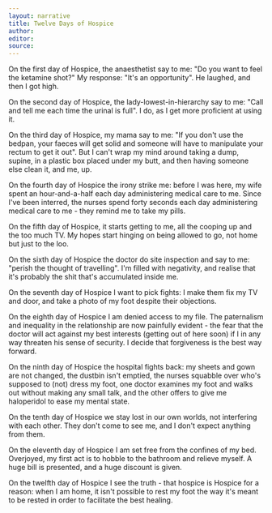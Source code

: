 ```yaml
---
layout: narrative
title: Twelve Days of Hospice
author:
editor: 
source:
---
```



On the first day of Hospice, the anaesthetist say to me: "Do you want to feel the ketamine shot?" My response: "It's an opportunity". He laughed, and then I got high.

On the second day of Hospice, the lady-lowest-in-hierarchy say to me: "Call and tell me each time the urinal is full". I do, as I get more proficient at using it.

On the third day of Hospice, my mama say to me: "If you don't use the bedpan, your faeces will get solid and someone will have to manipulate your rectum to get it out". But I can't wrap my mind around taking a dump, supine, in a plastic box placed under my butt, and then having someone else clean it, and me, up.

On the fourth day of Hospice the irony strike me: before I was here, my wife spent an hour-and-a-half each day administering medical care to me. Since I've been interred, the nurses spend forty seconds each day administering medical care to me - they remind me to take my pills.

On the fifth day of Hospice, it starts getting to me, all the cooping up and the too much TV. My hopes start hinging on being allowed to go, not home but just to the loo.

On the sixth day of Hospice the doctor do site inspection and say to me: "perish the thought of travelling". I'm filled with negativity, and realise that it's probably the shit that's accumulated inside me. 

On the seventh day of Hospice I want to pick fights: I make them fix my TV and door, and take a photo of my foot despite their objections.

On the eighth day of Hospice I am denied access to my file. The paternalism and inequality in the relationship are now painfully evident - the fear that the doctor will act against my best interests (getting out of here soon) if I in any way threaten his sense of security. I decide that forgiveness is the best way forward.

On the ninth day of Hospice the hospital fights back: my sheets and gown are not changed, the dustbin isn't emptied, the nurses squabble over who's supposed to (not) dress my foot, one doctor examines my foot and walks out without making any small talk, and the other offers to give me haloperidol to ease my mental state.

On the tenth day of Hospice we stay lost in our own worlds, not interfering with each other. They don't come to see me, and I don't expect anything from them.

On the eleventh day of Hospice I am set free from the confines of my bed. Overjoyed, my first act is to hobble to the bathroom and relieve myself. A huge bill is presented, and a huge discount is given.

On the twelfth day of Hospice I see the truth - that hospice is Hospice for a reason: when I am home, it isn't possible to rest my foot the way it's meant to be rested in order to facilitate the best healing.
